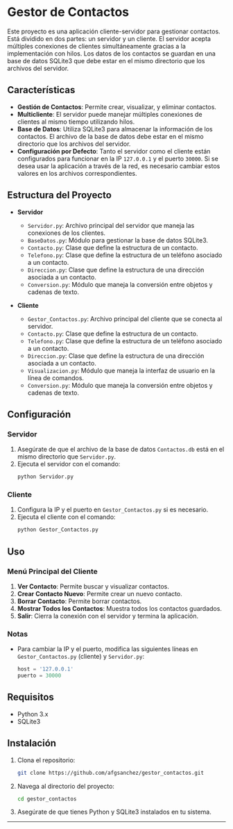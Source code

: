 # Gestor de Contactos

Este proyecto es una aplicación cliente-servidor para gestionar contactos. Está dividido en dos partes: un servidor y un cliente. El servidor acepta múltiples conexiones de clientes simultáneamente gracias a la implementación con hilos. Los datos de los contactos se guardan en una base de datos SQLite3 que debe estar en el mismo directorio que los archivos del servidor.

## Características

- **Gestión de Contactos**: Permite crear, visualizar, y eliminar contactos.
- **Multicliente**: El servidor puede manejar múltiples conexiones de clientes al mismo tiempo utilizando hilos.
- **Base de Datos**: Utiliza SQLite3 para almacenar la información de los contactos. El archivo de la base de datos debe estar en el mismo directorio que los archivos del servidor.
- **Configuración por Defecto**: Tanto el servidor como el cliente están configurados para funcionar en la IP `127.0.0.1` y el puerto `30000`. Si se desea usar la aplicación a través de la red, es necesario cambiar estos valores en los archivos correspondientes.

## Estructura del Proyecto

- **Servidor**
  - `Servidor.py`: Archivo principal del servidor que maneja las conexiones de los clientes.
  - `BaseDatos.py`: Módulo para gestionar la base de datos SQLite3.
  - `Contacto.py`: Clase que define la estructura de un contacto.
  - `Telefono.py`: Clase que define la estructura de un teléfono asociado a un contacto.
  - `Direccion.py`: Clase que define la estructura de una dirección asociada a un contacto.
  - `Conversion.py`: Módulo que maneja la conversión entre objetos y cadenas de texto.

- **Cliente**
  - `Gestor_Contactos.py`: Archivo principal del cliente que se conecta al servidor.
  - `Contacto.py`: Clase que define la estructura de un contacto.
  - `Telefono.py`: Clase que define la estructura de un teléfono asociado a un contacto.
  - `Direccion.py`: Clase que define la estructura de una dirección asociada a un contacto.
  - `Visualizacion.py`: Módulo que maneja la interfaz de usuario en la línea de comandos.
  - `Conversion.py`: Módulo que maneja la conversión entre objetos y cadenas de texto.

## Configuración

### Servidor

1. Asegúrate de que el archivo de la base de datos `Contactos.db` está en el mismo directorio que `Servidor.py`.
2. Ejecuta el servidor con el comando:
   ```sh
   python Servidor.py
   ```

### Cliente

1. Configura la IP y el puerto en `Gestor_Contactos.py` si es necesario.
2. Ejecuta el cliente con el comando:
   ```sh
   python Gestor_Contactos.py
   ```

## Uso

### Menú Principal del Cliente

1. **Ver Contacto**: Permite buscar y visualizar contactos.
2. **Crear Contacto Nuevo**: Permite crear un nuevo contacto.
3. **Borrar Contacto**: Permite borrar contactos.
4. **Mostrar Todos los Contactos**: Muestra todos los contactos guardados.
5. **Salir**: Cierra la conexión con el servidor y termina la aplicación.

### Notas

- Para cambiar la IP y el puerto, modifica las siguientes líneas en `Gestor_Contactos.py` (cliente) y `Servidor.py`:
  ```python
  host = '127.0.0.1'
  puerto = 30000
  ```

## Requisitos

- Python 3.x
- SQLite3

## Instalación

1. Clona el repositorio:
   ```sh
   git clone https://github.com/afgsanchez/gestor_contactos.git
   ```
2. Navega al directorio del proyecto:
   ```sh
   cd gestor_contactos
   ```
3. Asegúrate de que tienes Python y SQLite3 instalados en tu sistema.

---
